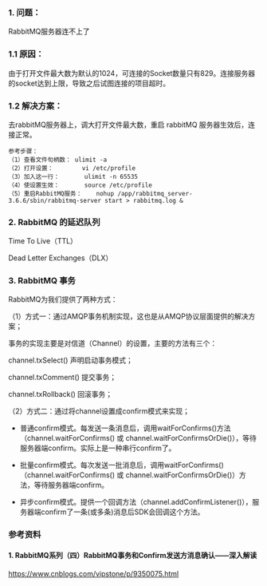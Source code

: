### 1. 问题：
RabbitMQ服务器连不上了

### 1.1 原因：
由于打开文件最大数为默认的1024，可连接的Socket数量只有829。连接服务器的socket达到上限，导致之后试图连接的项目超时。

### 1.2 解决方案：
去rabbitMQ服务器上，调大打开文件最大数，重启 rabbitMQ 服务器生效后，连接正常。
```
参考步骤：
（1）查看文件句柄数：	ulimit -a 				
（2）打开设置：		vi /etc/profile  		
（3）加入这一行：		ulimit -n 65535  		
（4）使设置生效：		source /etc/profile 	
（5）重启RabbitMQ服务：	nohup /app/rabbitmq_server-3.6.6/sbin/rabbitmq-server start > rabbitmq.log &
```

### 2. RabbitMQ 的延迟队列
Time To Live（TTL）

Dead Letter Exchanges（DLX）

### 3. RabbitMQ 事务
RabbitMQ为我们提供了两种方式：

（1）方式一：通过AMQP事务机制实现，这也是从AMQP协议层面提供的解决方案；

事务的实现主要是对信道（Channel）的设置，主要的方法有三个：

channel.txSelect() 声明启动事务模式；

channel.txComment() 提交事务；

channel.txRollback() 回滚事务；

（2）方式二：通过将channel设置成confirm模式来实现；

+ 普通confirm模式。每发送一条消息后，调用waitForConfirms()方法（channel.waitForConfirms() 或 channel.waitForConfirmsOrDie()），等待服务器端confirm。实际上是一种串行confirm了。

+ 批量confirm模式。每次发送一批消息后，调用waitForConfirms()（channel.waitForConfirms() 或 channel.waitForConfirmsOrDie()）方法，等待服务器端confirm。

+ 异步confirm模式。提供一个回调方法（channel.addConfirmListener()），服务器端confirm了一条(或多条)消息后SDK会回调这个方法。


### 参考资料
#### 1. RabbitMQ系列（四）RabbitMQ事务和Confirm发送方消息确认——深入解读
https://www.cnblogs.com/vipstone/p/9350075.html
